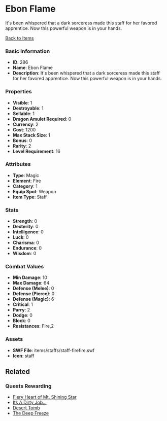 # Ebon Flame

It's been whispered that a dark sorceress made this staff for her favored apprentice. Now this powerful weapon is in your hands.

[Back to Items](../items.md)

### Basic Information

- **ID**: 286
- **Name**: Ebon Flame
- **Description**: It&#039;s been whispered that a dark sorceress made this staff for her favored apprentice. Now this powerful weapon is in your hands.

### Properties

- **Visible**: 1
- **Destroyable**: 1
- **Sellable**: 1
- **Dragon Amulet Required**: 0
- **Currency**: 2
- **Cost**: 1200
- **Max Stack Size**: 1
- **Bonus**: 0
- **Rarity**: 2
- **Level Requirement**: 16

### Attributes

- **Type**: Magic
- **Element**: Fire
- **Category**: 1
- **Equip Spot**: Weapon
- **Item Type**: Staff

### Stats

- **Strength**: 0
- **Dexterity**: 0
- **Intelligence**: 0
- **Luck**: 0
- **Charisma**: 0
- **Endurance**: 0
- **Wisdom**: 0

### Combat Values

- **Min Damage**: 10
- **Max Damage**: 64
- **Defense (Melee)**: 0
- **Defense (Pierce)**: 0
- **Defense (Magic)**: 6
- **Critical**: 1
- **Parry**: 2
- **Dodge**: 0
- **Block**: 0
- **Resistances**: Fire,2

### Assets

- **SWF File**: items/staffs/staff-firefire.swf
- **Icon**: staff

## Related

### Quests Rewarding

- [Fiery Heart of Mt. Shining Star](../quests/23-fiery-heart-of-mt-shining-star.md)
- [Its A Dirty Job...](../quests/25-its-a-dirty-job.md)
- [Desert Tomb](../quests/26-desert-tomb.md)
- [The Deep Freeze](../quests/27-the-deep-freeze.md)

